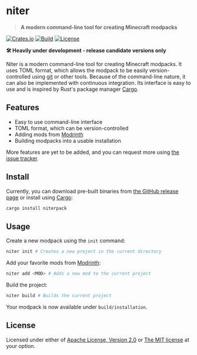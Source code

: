 # niter

> **A modern command-line tool for creating Minecraft modpacks**

[![Crates.io](https://img.shields.io/crates/v/niterpack?style=flat-square)](https://crates.io/crates/niterpack)
[![Build](https://img.shields.io/github/actions/workflow/status/panda885/niter/ci.yml?branch=main&style=flat-square)](https://github.com/panda885/niter/actions/workflows/ci.yml)
[![License](https://img.shields.io/crates/l/niterpack?style=flat-square)](https://crates.io/crates/niterpack)

**🛠️ Heavily under development - release candidate versions only**

Niter is a modern command-line tool for creating Minecraft modpacks.
It uses TOML format, which allows the modpack to be easily version-controlled using [git](https://git-scm.com/) or other tools.
Because of the command-line nature, it can also be implemented with continuous integration.
Its interface is easy to use and is inspired by Rust's package manager [Cargo](https://github.com/rust-lang/cargo).

## Features

- Easy to use command-line interface
- TOML format, which can be version-controlled
- Adding mods from [Modrinth](https://modrinth.com/)
- Building modpacks into a usable installation

More features are yet to be added, and you can request more using [the issue tracker](https://github.com/panda885/niter/issues).

## Install

Currently, you can download pre-built binaries from [the GitHub release page](https://github.com/panda885/niter/releases/latest) or install using [Cargo](https://github.com/rust-lang/cargo):

```sh
cargo install niterpack
```

## Usage

Create a new modpack using the `init` command:

```sh
niter init # Creates a new project in the current directory
```

Add your favorite mods from [Modrinth](https://modrinth.com/):

```sh
niter add <MOD> # Adds a new mod to the current project
```

Build the project:

```sh
niter build # Builds the current project
```

Your modpack is now available under `build/installation`.

## License

Licensed under either of [Apache License, Version 2.0](https://github.com/panda886/niter/blob/main/LICENSE-APACHE) or [The MIT license](https://github.com/panda885/niter/blob/main/LICENSE-MIT) at your option.